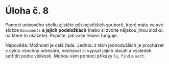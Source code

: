 Úloha č. 8
==========

Pomocí unixového shellu zjistěte pět největších souborů, které máte ve své složce `Documents` **a jejích podsložkách** (nebo si zvolte nějakou jinou složku, na které to ukážete).
Popište, jak vaše řešení funguje.

Nápověda: Možností je celá řada. Jednou z těch jednodušších je procházet v cyklu všechny adresáře, nechávat si vypsat jejich obsah a výsledek setřídit podle velikosti. Mohou vám pomoci příkazy `ls`, `find` a `sort`.
